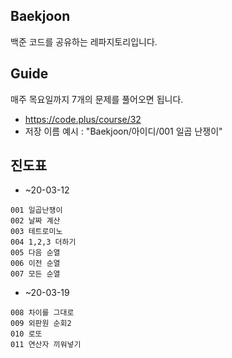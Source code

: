 ## Baekjoon
백준 코드를 공유하는 레파지토리입니다.

## Guide
매주 목요일까지 7개의 문제를 풀어오면 됩니다.
- https://code.plus/course/32
- 저장 이름 예시 : "Baekjoon/아이디/001 일곱 난쟁이"

## 진도표
- ~20-03-12
```
001 일곱난쟁이
002 날짜 계산
003 테트로미노
004 1,2,3 더하기
005 다음 순열
006 이전 순열
007 모든 순열
```
- ~20-03-19
```
008 차이를 그대로
009 외판원 순회2
010 로또
011 연산자 끼워넣기
```
